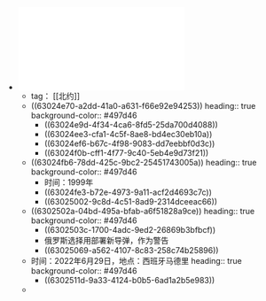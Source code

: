 - ![【深谭】北约续命，还要让世界付出多少代价？.pdf](../assets/【深谭】北约续命，还要让世界付出多少代价？_1661095512137_0.pdf)
	- tag： [[北约]]
	- ((63024e70-a2dd-41a0-a631-f66e92e94253))
	  heading:: true
	  background-color:: #497d46
		- ((63024e9d-4f34-4ca6-8fd5-25da700d4088))
		- ((63024ee3-cfa1-4c5f-8ae8-bd4ec30eb10a))
		- ((63024ef6-b67c-4f98-9083-dd7eebbf0d3c))
		- ((63024f0b-cff1-4f77-9c40-5eb4e9d73f21))
	- ((63024fb6-78dd-425c-9bc2-25451743005a))
	  heading:: true
	  background-color:: #497d46
		- 时间：1999年
		- ((63024fe3-b72e-4973-9a11-acf2d4693c7c))
		- ((63025002-9c8d-4c51-8ad9-2314dceeac66))
	- ((6302502a-04bd-495a-bfab-a6f51828a9ce))
	  heading:: true
	  background-color:: #497d46
		- ((6302503c-1700-4adc-9ed2-26869b3bfbcf))
		- 俄罗斯选择用部署新导弹，作为警告
		- ((63025069-a562-4107-8c83-258c74b25896))
	- 时间：2022年6月29日，地点：西班牙马德里
	  heading:: true
	  background-color:: #497d46
		- ((6302511d-9a33-4124-b0b5-6ad1a2b5e983))
	-